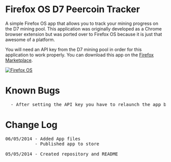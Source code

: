 Firefox OS D7 Peercoin Tracker
==============================

A simple Firefox OS app that allows you to track your mining progress on the D7 mining pool. This application was originally developed as a Chrome browser extension but was ported over to Firefox OS because it is just that awesome of a platform.

You will need an API key from the D7 mining pool in order for this application to work properly. You can download this app on the <a href="https://marketplace.firefox.com/app/d7-peercoin-tracker/">Firefox Marketplace</a>.

<a href="http://affiliates.mozilla.org/link/banner/46614"><img src="http://affiliates.mozilla.org/media/uploads/banners/21667af8d37e6766384104cdd8f96ee479e56221.png" alt="Firefox OS" /></a>

Known Bugs
==========
<pre>
  - After setting the API key you have to relaunch the app before data will be loaded.
</pre>

Change Log
==========
<pre>
06/05/2014 - Added App files
           - Published app to store

05/05/2014 - Created repository and README
</pre>
